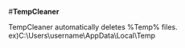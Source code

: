 #**TempCleaner**


TempCleaner automatically deletes %Temp% files.
  ex)C:\Users\username\AppData\Local\Temp
